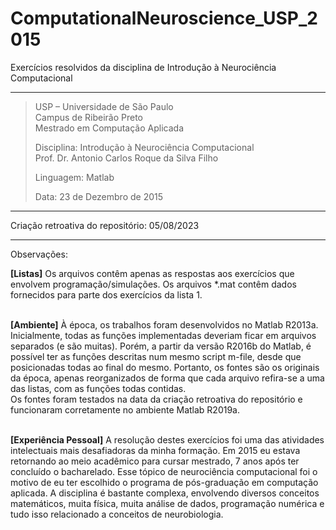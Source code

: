 # ComputationalNeuroscience_USP_2015

Exercícios resolvidos da disciplina de Introdução à Neurociência Computacional

***
>USP – Universidade de São Paulo <br>
>Campus de Ribeirão Preto <br>
>Mestrado em Computação Aplicada <br>
>
> 
>Disciplina: Introdução à Neurociência Computacional <br>
>Prof. Dr. Antonio Carlos Roque da Silva Filho 
>
>Linguagem: Matlab <br>
>            
>Data: 23 de Dezembro de 2015 
***

Criação retroativa do repositório: 05/08/2023

***

Observações: <br>

<b>[Listas]</b> Os arquivos contêm apenas as respostas aos exercícios que envolvem programação/simulações. Os arquivos *.mat contêm dados fornecidos para parte dos exercícios da lista 1.

<br><b>[Ambiente]</b> À época, os trabalhos foram desenvolvidos no Matlab R2013a.  Inicialmente, todas as funções implementadas deveriam ficar em arquivos separados (e são muitas). Porém, a partir da versão R2016b do Matlab, é possível ter as funções descritas num mesmo script m-file, desde que posicionadas todas ao final do mesmo. Portanto, os fontes são os originais da época, apenas reorganizados de forma que cada arquivo refira-se a uma das listas, com as funções todas contidas.
<br>Os fontes foram testados na data da criação retroativa do repositório e funcionaram corretamente no ambiente Matlab R2019a. 

<br><b>[Experiência Pessoal]</b> A resolução destes exercícios foi uma das atividades intelectuais mais desafiadoras da minha formação. Em 2015 eu estava retornando ao meio acadêmico para cursar mestrado, 7 anos após ter concluído o bacharelado. Esse tópico de neurociência computacional foi o motivo de eu ter escolhido o programa de pós-graduação em computação aplicada. A disciplina é bastante complexa, envolvendo diversos conceitos matemáticos, muita física, muita análise de dados, programação numérica e tudo isso relacionado a conceitos de neurobiologia.

